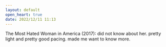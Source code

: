 ```yaml
---
layout: default
open_heart: true
date: 2022/12/11 11:13
---
```


The Most Hated Woman in America (2017): did not know about her. pretty light and pretty good pacing. made me want to know more.
